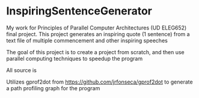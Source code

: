# InspiringSentenceGenerator
My work for Principles of Parallel Computer Architectures (UD ELEG652) final project. This project generates an inspiring quote (1 sentence) from a text file of multiple commencement and other inspiring speeches

The goal of this project is to create a project from scratch, and then use parallel computing techniques to speedup the program

All source is <generator>

Utilizes gprof2dot from https://github.com/jrfonseca/gprof2dot to generate a path profiling graph for the program
